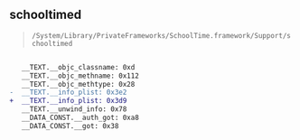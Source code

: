 ## schooltimed

> `/System/Library/PrivateFrameworks/SchoolTime.framework/Support/schooltimed`

```diff

   __TEXT.__objc_classname: 0xd
   __TEXT.__objc_methname: 0x112
   __TEXT.__objc_methtype: 0x28
-  __TEXT.__info_plist: 0x3e2
+  __TEXT.__info_plist: 0x3d9
   __TEXT.__unwind_info: 0x78
   __DATA_CONST.__auth_got: 0xa8
   __DATA_CONST.__got: 0x38

```
